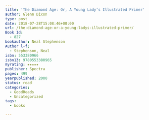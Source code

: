 ```yaml
---
title: 'The Diamond Age: Or, A Young Lady’s Illustrated Primer'
author: Glenn Dixon
type: post
date: 2018-07-28T15:08:46+00:00
url: /the-diamond-age-or-a-young-ladys-illustrated-primer/
Book Id:
  - 827
bookauthor: Neal Stephenson
Author l-f:
  - Stephenson, Neal
isbn: 553380966
isbn13: 9780553380965
myrating: ★★★★★
publisher: Spectra
pages: 499
yearpublished: 2000
status: read
categories:
  - GoodReads
  - Uncategorized
tags:
  - books

---
```

